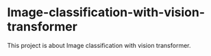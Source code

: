 # Image-classification-with-vision-transformer
This project is about Image classification with vision transformer.
